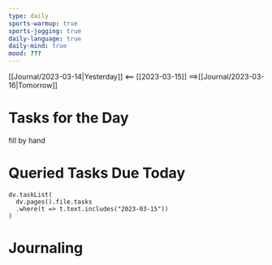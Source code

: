 ```yaml
---
type: daily
sports-warmup: true
sports-jogging: true
daily-language: true
daily-mind: true
mood: ???
---
```


[[Journal/2023-03-14|Yesterday]] <== [[2023-03-15]] ==>[[Journal/2023-03-16|Tomorrow]]


# Tasks for the Day

fill by hand


# Queried Tasks Due Today

```dataviewjs
dv.taskList(
  dv.pages().file.tasks
  .where(t => t.text.includes("2023-03-15"))
)
```



# Journaling

